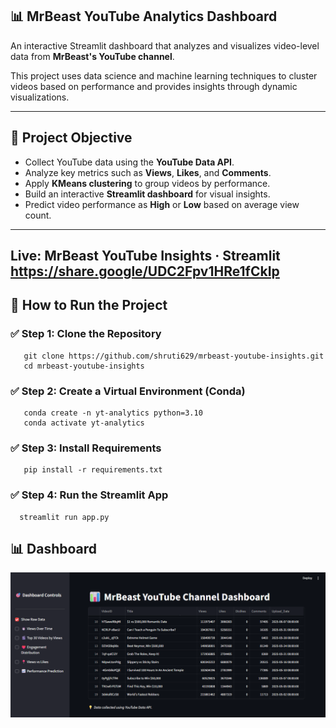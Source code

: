 
##  📊 MrBeast YouTube Analytics Dashboard

An interactive Streamlit dashboard that analyzes and visualizes video-level data from **MrBeast's YouTube channel**. 

This project uses data science and machine learning techniques to cluster videos based on performance and provides insights through dynamic visualizations.

---

## 🎯 Project Objective

- Collect YouTube data using the **YouTube Data API**.
- Analyze key metrics such as **Views**, **Likes**, and **Comments**.
- Apply **KMeans clustering** to group videos by performance.
- Build an interactive **Streamlit dashboard** for visual insights.
- Predict video performance as **High** or **Low** based on average view count.

---
## Live: MrBeast YouTube Insights · Streamlit  https://share.google/UDC2Fpv1HRe1fCkIp

##  🚀 How to Run the Project

### ✅ Step 1: Clone the Repository

       git clone https://github.com/shruti629/mrbeast-youtube-insights.git
       cd mrbeast-youtube-insights

### ✅ Step 2: Create a Virtual Environment (Conda)

       conda create -n yt-analytics python=3.10
       conda activate yt-analytics
### ✅ Step 3: Install Requirements

       pip install -r requirements.txt
### ✅ Step 4: Run the Streamlit App

      streamlit run app.py

## 📊 Dashboard
![git-view](https://github.com/shruti629/mrbeast-youtube-insights/blob/5317ef38119a39aad039df7fc64a2c96f0790b2b/MrBeast%20YouTube%20Insights%20-%20Google%20Chrome%207_27_2025%201_52_46%20PM.png)



